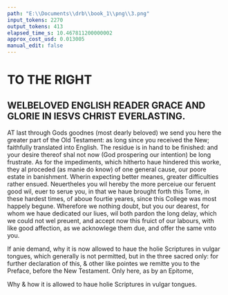 ```yaml
---
path: "E:\\Documents\\drb\\book_1\\png\\3.png"
input_tokens: 2270
output_tokens: 413
elapsed_time_s: 10.467811200000002
approx_cost_usd: 0.013005
manual_edit: false
---
```

# TO THE RIGHT
## WELBELOVED ENGLISH READER GRACE AND GLORIE IN IESVS CHRIST EVERLASTING.

AT last through Gods goodnes (most dearly beloved) we send you here the greater part of the Old Testament: as long since you received the New; faithfully translated into English. The residue is in hand to be finished: and your desire thereof shal not now (God prospering our intention) be long frustrate. As for the impediments, which hitherto haue hindered this worke, they al proceded (as manie do know) of one general cause, our poore estate in banishment. Wherin expecting better meanes, greater difficulties rather ensued. Neuertheles you wil hereby the more perceiue our feruent good wil, euer to serue you, in that we haue brought forth this Tome, in these hardest times, of aboue fourtie yeares, since this College was most happely begune. Wherefore we nothing doubt, but you our dearest, for whom we haue dedicated our liues, wil both pardon the long delay, which we could not wel preuent, and accept now this fruict of our labours, with like good affection, as we acknowlege them due, and offer the same vnto you.

If anie demand, why it is now allowed to haue the holie Scriptures in vulgar tongues, which generally is not permitted, but in the three sacred only: for further declaration of this, & other like pointes we remitte you to the Preface, before the New Testament. Only here, as by an Epitome,

[^1]: The cause of delay in setting forth this English Bible.

<aside>Why & how it is allowed to haue holie Scriptures in vulgar tongues.</aside>